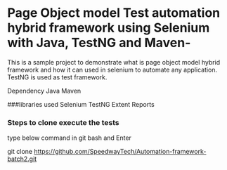 # Page Object model Test automation hybrid framework using Selenium with Java, TestNG and Maven-
This is a sample project to demonstrate what is page object model hybrid framework and how it can used in selenium to automate any application.
TestNG is used as test framework.

Dependency
Java
Maven

###libraries used
Selenium
TestNG
Extent Reports

### Steps to clone execute the tests

type below command in git bash and Enter

git clone https://github.com/SpeedwayTech/Automation-framework-batch2.git
```

```
